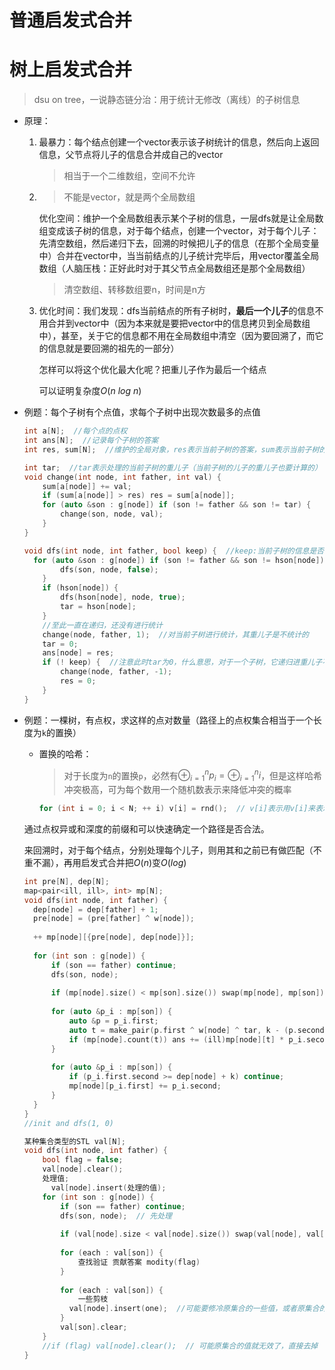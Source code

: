 # 普通启发式合并

# 树上启发式合并

> dsu on tree，一说静态链分治：用于统计无修改（离线）的子树信息

+ 原理：

  1. 最暴力：每个结点创建一个vector表示该子树统计的信息，然后向上返回信息，父节点将儿子的信息合并成自己的vector

     > 相当于一个二维数组，空间不允许

  2. > 不能是vector，就是两个全局数组

     优化空间：维护一个全局数组表示某个子树的信息，一层dfs就是让全局数组变成该子树的信息，对于每个结点，创建一个vector，对于每个儿子：先清空数组，然后递归下去，回溯的时候把儿子的信息（在那个全局变量中）合并在vector中，当当前结点的儿子统计完毕后，用vector覆盖全局数组（人脑压栈：正好此时对于其父节点全局数组还是那个全局数组）

     > 清空数组、转移数组要n，时间是n方

  3. 优化时间：我们发现：dfs当前结点的所有子树时，**最后一个儿子**的信息不用合并到vector中（因为本来就是要把vector中的信息拷贝到全局数组中），甚至，关于它的信息都不用在全局数组中清空（因为要回溯了，而它的信息就是要回溯的祖先的一部分）

     怎样可以将这个优化最大化呢？把重儿子作为最后一个结点

     可以证明复杂度$O(n \ log \ n)$

+ 例题：每个子树有个点值，求每个子树中出现次数最多的点值

  ```c++
  int a[N];  //每个点的点权
  int ans[N];  //记录每个子树的答案
  int res, sum[N];  //维护的全局对象，res表示当前子树的答案，sum表示当前子树的信息
  
  int tar;  //tar表示处理的当前子树的重儿子（当前子树的儿子的重儿子也要计算的）
  void change(int node, int father, int val) {
      sum[a[node]] += val;
      if (sum[a[node]] > res) res = sum[a[node]];
      for (auto &son : g[node]) if (son != father && son != tar) {
          change(son, node, val);
      }
  }
  
  void dfs(int node, int father, bool keep) {  //keep:当前子树的信息是否保留
  	for (auto &son : g[node]) if (son != father && son != hson[node]) {
          dfs(son, node, false);
      }
      if (hson[node]) {
          dfs(hson[node], node, true);
          tar = hson[node];
      }
      //至此一直在递归，还没有进行统计
      change(node, father, 1);  //对当前子树进行统计，其重儿子是不统计的
      tar = 0;
      ans[node] = res;
      if (! keep) {  //注意此时tar为0，什么意思，对于一个子树，它递归进重儿子不还原重儿子，但是如果它自己不是自己父亲的重儿子，那么连着它的重儿子都要清除影响
          change(node, father, -1);
          res = 0;
      }
  }
  ```
  
+ 例题：一棵树，有点权，求这样的点对数量（路径上的点权集合相当于一个长度为`k`的置换）

  + 置换的哈希：

    > 对于长度为`n`的置换`p`，必然有$\oplus_{i = 1}^{n}p_i = \oplus_{i = 1}^{n}i$，但是这样哈希冲突极高，可为每个数用一个随机数表示来降低冲突的概率

    ```c++
    for (int i = 0; i < N; ++ i) v[i] = rnd();  // v[i]表示用v[i]来表示i这个数字
    ```

  通过点权异或和深度的前缀和可以快速确定一个路径是否合法。

  来回溯时，对于每个结点，分别处理每个儿子，则用其和之前已有做匹配（不重不漏），再用启发式合并把$O(n)$变$O(log)$

  ```c++
  int pre[N], dep[N];
  map<pair<ill, ill>, int> mp[N];
  void dfs(int node, int father) {
  	dep[node] = dep[father] + 1;
  	pre[node] = (pre[father] ^ w[node]);
  	
  	++ mp[node][{pre[node], dep[node]}];
  	
  	for (int son : g[node]) {
  		if (son == father) continue;
  		dfs(son, node);
  		
  		if (mp[node].size() < mp[son].size()) swap(mp[node], mp[son]);  // 启发式合并
  		
  		for (auto &p_i : mp[son]) {
  			auto &p = p_i.first;
  			auto t = make_pair(p.first ^ w[node] ^ tar, k - (p.second - dep[node] + 1) + dep[node]);
  			if (mp[node].count(t)) ans += (ill)mp[node][t] * p_i.second;		
  		}
  		
  		for (auto &p_i : mp[son]) {
  			if (p_i.first.second >= dep[node] + k) continue;
  			mp[node][p_i.first] += p_i.second;
  		}	
  	}
  }
  //init and dfs(1, 0)
  ```
  
  ```c++
  某种集合类型的STL val[N];
  void dfs(int node, int father) {
      bool flag = false;
      val[node].clear();
      处理值;
     	val[node].insert(处理的值);
      for (int son : g[node]) {
          if (son == father) continue;
          dfs(son, node);  // 先处理
          
          if (val[node].size < val[node].size()) swap(val[node], val[son]);
          
          for (each : val[son]) {
              查找验证 贡献答案 modity(flag)
          }
          
          for (each : val[son]) {
              一些剪枝
  			val[node].insert(one);  //可能要修冷原集合的一些值，或者原集合的值无效
          }
          val[son].clear;
      }
      //if (flag) val[node].clear();  // 可能原集合的值就无效了，直接去掉
  }
  ```
  
